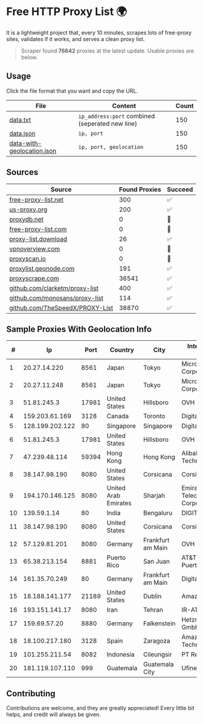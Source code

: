 
# Free HTTP Proxy List 🌍

It is a lightweight project that, every 10 minutes, scrapes lots of free-proxy sites, validates if it works, and serves a clean proxy list.


> Scraper found **76642** proxies at the latest update. Usable proxies are below.

## Usage

Click the file format that you want and copy the URL.


|File|Content|Count|
|----|-------|-----|
|[data.txt](https://raw.githubusercontent.com/themiralay/Proxy-List-World/master/data.txt)|`ip_address:port` combined (seperated new line)|150|
|[data.json](https://raw.githubusercontent.com/themiralay/Proxy-List-World/master/data.json)|`ip, port`|150|
|[data-with-geolocation.json](https://raw.githubusercontent.com/themiralay/Proxy-List-World/master/data-with-geolocation.json)|`ip, port, geolocation`|150|

## Sources

|Source|Found Proxies|Succeed|
|------|-------------|-------|
|[free-proxy-list.net](https://free-proxy-list.net)|300|✅|
|[us-proxy.org](https://www.us-proxy.org)|200|✅|
|[proxydb.net](http://proxydb.net)|0|🚫|
|[free-proxy-list.com](https://free-proxy-list.com/?page=&port=&type%5B%5D=http&type%5B%5D=https&up_time=0&search=Search)|0|🚫|
|[proxy-list.download](https://www.proxy-list.download/HTTP)|26|✅|
|[vpnoverview.com](https://vpnoverview.com/privacy/anonymous-browsing/free-proxy-servers)|0|🚫|
|[proxyscan.io](https://www.proxyscan.io)|0|🚫|
|[proxylist.geonode.com](https://proxylist.geonode.com/api/proxy-list?limit=300&page=1&sort_by=lastChecked&sort_type=desc&protocols=http,https)|191|✅|
|[proxyscrape.com](https://api.proxyscrape.com/v2/?request=displayproxies&protocol=http&timeout=10000&country=all&ssl=all&anonymity=all)|36541|✅|
|[github.com/clarketm/proxy-list](https://raw.githubusercontent.com/clarketm/proxy-list/master/proxy-list-raw.txt)|400|✅|
|[github.com/monosans/proxy-list](https://raw.githubusercontent.com/monosans/proxy-list/main/proxies/http.txt)|114|✅|
|[github.com/TheSpeedX/PROXY-List](https://raw.githubusercontent.com/TheSpeedX/PROXY-List/master/http.txt)|38870|✅|


## Sample Proxies With Geolocation Info

|#|Ip|Port|Country|City|Internet Service Provider|
|-|--|----|-------|----|-------------------------|
|1|20.27.14.220|8561|Japan|Tokyo|Microsoft Corporation|
|2|20.27.11.248|8561|Japan|Tokyo|Microsoft Corporation|
|3|51.81.245.3|17981|United States|Hillsboro|OVH SAS|
|4|159.203.61.169|3128|Canada|Toronto|DigitalOcean, LLC|
|5|128.199.202.122|80|Singapore|Singapore|DigitalOcean, LLC|
|6|51.81.245.3|17981|United States|Hillsboro|OVH SAS|
|7|47.239.48.114|59394|Hong Kong|Hong Kong|Alibaba (US) Technology Co., Ltd.|
|8|38.147.98.190|8080|United States|Corsicana|Corsicana ISD|
|9|194.170.146.125|8080|United Arab Emirates|Sharjah|Emirates Telecommunications Corporation|
|10|139.59.1.14|80|India|Bengaluru|DIGITALOCEAN|
|11|38.147.98.190|8080|United States|Corsicana|Corsicana ISD|
|12|57.129.81.201|8080|Germany|Frankfurt am Main|OVH SAS|
|13|65.38.213.154|8881|Puerto Rico|San Juan|AT&T Mobility Puerto Rico|
|14|161.35.70.249|80|Germany|Frankfurt am Main|DigitalOcean, LLC|
|15|18.188.141.177|21189|United States|Dublin|Amazon.com, Inc.|
|16|193.151.141.17|8080|Iran|Tehran|IR-AT|
|17|159.69.57.20|8880|Germany|Falkenstein|Hetzner Online GmbH|
|18|18.100.217.180|3128|Spain|Zaragoza|Amazon Technologies Inc.|
|19|101.255.211.54|8082|Indonesia|Cileungsir|PT Remala Abadi|
|20|181.119.107.110|999|Guatemala|Guatemala City|Ufinet Panama S.A.|



## Contributing

Contributions are welcome, and they are greatly appreciated! Every
little bit helps, and credit will always be given.

